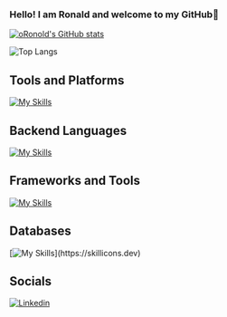 ### Hello! I am Ronald and welcome to my GitHub👋

[![oRonold's GitHub stats](https://github-readme-stats.vercel.app/api?username=oRonold&theme=dark)](https://github.com/anuraghazra/github-readme-stats)

![Top Langs](https://github-readme-stats.vercel.app/api/top-langs/?username=oRonold&layout=compact&theme=dark)

## Tools and Platforms
  
 [![My Skills](https://skillicons.dev/icons?i=eclipse,git,github,idea,vscode)](https://skillicons.dev)

## Backend Languages

[![My Skills](https://skillicons.dev/icons?i=java)](https://skillicons.dev) 

## Frameworks and Tools

[![My Skills](https://skillicons.dev/icons?i=spring,hibernate,maven)](https://skillicons.dev)

## Databases

[![My Skills](https://skillicons.dev/icons?i=mysql,postgresql,)](https://skillicons.dev)

## Socials

<a href="https://www.linkedin.com/in/ronald-de-oliveira-farias-274b411a3/">![Linkedin](https://img.shields.io/badge/LinkedIn-0077B5?style=for-the-badge&logo=linkedin&logoColor=dracula)

